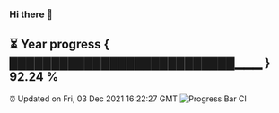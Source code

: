 ### Hi there 👋
⏳ Year progress { ███████████████████████████▁▁▁ } 92.24 %
---
⏰ Updated on Fri, 03 Dec 2021 16:22:27 GMT
![Progress Bar CI](https://github.com/liununu/liununu/workflows/Progress%20Bar%20CI/badge.svg)
